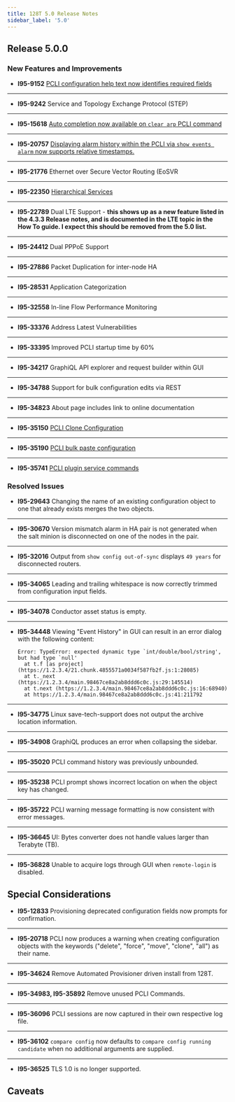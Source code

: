 ```yaml
---
title: 128T 5.0 Release Notes
sidebar_label: '5.0'
---
```


## Release 5.0.0

### New Features and Improvements

- **I95-9152** [PCLI configuration help text now identifies required fields](cli_reference.md#configure)
------
- **I95-9242** Service and Topology Exchange Protocol (STEP)
------
- **I95-15618** [Auto completion now available on `clear arp` PCLI command](cli_reference.md#clear-arp)
------
- **I95-20757** [Displaying alarm history within the PCLI via `show events alarm` now supports relative timestamps.](cli_reference.md#show-events-alarm)
------
- **I95-21776** Ethernet over Secure Vector Routing (EoSVR
------
- **I95-22350** [Hierarchical Services](bcp_service_and_service_policy_design.md#hierarchical-services)
------
- **I95-22789** Dual LTE Support - **this shows up as a new feature listed in the 4.3.3 Release notes, and is documented in the LTE topic in the How To guide. I expect this should be removed from the 5.0 list.**
------
- **I95-24412** Dual PPPoE Support
------
- **I95-27886** Packet Duplication for inter-node HA
------
- **I95-28531** Application Categorization
------
- **I95-32558** In-line Flow Performance Monitoring
------
- **I95-33376** Address Latest Vulnerabilities
------
- **I95-33395** Improved PCLI startup time by 60%
------
- **I95-34217** GraphiQL API explorer and request builder within GUI
------
- **I95-34788** Support for bulk configuration edits via REST
------
- **I95-34823** About page includes link to online documentation
------
- **I95-35150** [PCLI Clone Configuration](cli_reference.md#clone)
------
- **I95-35190** [PCLI bulk paste configuration](concepts_pcli.md#paste-config)
------
- **I95-35741** [PCLI plugin service commands](cli_reference.md#manage-plugin-install)

### Resolved Issues

- **I95-29643** Changing the name of an existing configuration object to one that already exists merges the two objects.
------
- **I95-30670** Version mismatch alarm in HA pair is not generated when the salt minion is disconnected on one of the nodes in the pair.
------
- **I95-32016** Output from `show config out-of-sync` displays `49 years` for disconnected routers.
------
- **I95-34065** Leading and trailing whitespace is now correctly trimmed from configuration input fields.
------
- **I95-34078** Conductor asset status is empty.
------
- **I95-34448** Viewing "Event History" in GUI can result in an error dialog with the following content:
  ```
  Error: TypeError: expected dynamic type `int/double/bool/string', but had type `null'
    at t.f [as project] (https://1.2.3.4/21.chunk.4855571a0034f587fb2f.js:1:28085)
    at t._next (https://1.2.3.4/main.98467ce8a2ab8ddd6c0c.js:29:145514)
    at t.next (https://1.2.3.4/main.98467ce8a2ab8ddd6c0c.js:16:68940)
    at https://1.2.3.4/main.98467ce8a2ab8ddd6c0c.js:41:211792
  ```
------
- **I95-34775** Linux save-tech-support does not output the archive location information.
------
- **I95-34908** GraphiQL produces an error when collapsing the sidebar.
------
- **I95-35020** PCLI command history was previously unbounded.
------
- **I95-35238** PCLI prompt shows incorrect location on when the object key has changed.
------
- **I95-35722** PCLI warning message formatting is now consistent with error messages.
------
- **I95-36645** UI: Bytes converter does not handle values larger than Terabyte (TB).
------
- **I95-36828** Unable to acquire logs through GUI when `remote-login` is disabled.

## Special Considerations

- **I95-12833** Provisioning deprecated configuration fields now prompts for confirmation.
------
- **I95-20718** PCLI now produces a warning when creating configuration objects with the keywords ("delete", "force", "move", "clone", "all") as their name.
------
- **I95-34624** Remove Automated Provisioner driven install from 128T.
------
- **I95-34983, I95-35892** Remove unused PCLI Commands.
------
- **I95-36096** PCLI sessions are now captured in their own respective log file.
------
- **I95-36102** `compare config` now defaults to `compare config running candidate` when no additional arguments are supplied.
------
- **I95-36525** TLS 1.0 is no longer supported.

## Caveats

